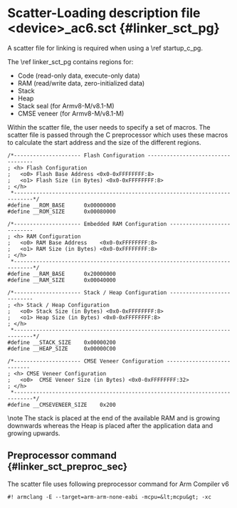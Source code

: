 # Scatter-Loading description file \<device\>_ac6.sct {#linker_sct_pg}

A scatter file for linking is required when using a \ref startup_c_pg.

The \ref linker_sct_pg contains regions for:
 - Code (read-only data, execute-only data)
 - RAM (read/write data, zero-initialized data)
 - Stack
 - Heap
 - Stack seal (for Armv8-M/v8.1-M)
 - CMSE veneer (for Armv8-M/v8.1-M)

Within the scatter file, the user needs to specify a set of macros. The scatter file is passed through the
C preprocessor which uses these macros to calculate the start address and the size of the different regions.

```
/*--------------------- Flash Configuration ----------------------------------
; <h> Flash Configuration
;   <o0> Flash Base Address <0x0-0xFFFFFFFF:8>
;   <o1> Flash Size (in Bytes) <0x0-0xFFFFFFFF:8>
; </h>
 *----------------------------------------------------------------------------*/
#define __ROM_BASE      0x00000000
#define __ROM_SIZE      0x00080000

/*--------------------- Embedded RAM Configuration ---------------------------
; <h> RAM Configuration
;   <o0> RAM Base Address    <0x0-0xFFFFFFFF:8>
;   <o1> RAM Size (in Bytes) <0x0-0xFFFFFFFF:8>
; </h>
 *----------------------------------------------------------------------------*/
#define __RAM_BASE      0x20000000
#define __RAM_SIZE      0x00040000

/*--------------------- Stack / Heap Configuration ---------------------------
; <h> Stack / Heap Configuration
;   <o0> Stack Size (in Bytes) <0x0-0xFFFFFFFF:8>
;   <o1> Heap Size (in Bytes) <0x0-0xFFFFFFFF:8>
; </h>
 *----------------------------------------------------------------------------*/
#define __STACK_SIZE    0x00000200
#define __HEAP_SIZE     0x00000C00

/*--------------------- CMSE Veneer Configuration ---------------------------
; <h> CMSE Veneer Configuration
;   <o0>  CMSE Veneer Size (in Bytes) <0x0-0xFFFFFFFF:32>
; </h>
 *----------------------------------------------------------------------------*/
#define __CMSEVENEER_SIZE    0x200
```

\note
The stack is placed at the end of the available RAM and is growing downwards 
whereas the Heap is placed after the application data and growing upwards.

## Preprocessor command {#linker_sct_preproc_sec}

The scatter file uses following preprocessor command for Arm Compiler v6
```
#! armclang -E --target=arm-arm-none-eabi -mcpu=&lt;mcpu&gt; -xc
```
